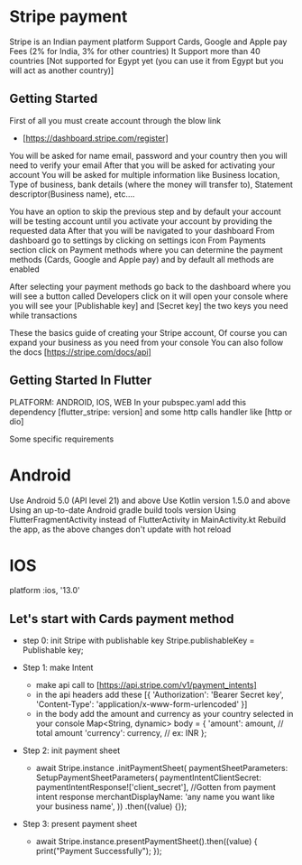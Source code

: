 # Stripe payment

Stripe is an Indian payment platform
Support Cards, Google and Apple pay
Fees (2% for India, 3% for other countries)
It Support more than 40 countries [Not supported for Egypt yet (you can use it from Egypt but you will act as another country)]

## Getting Started

First of all you must create account through the blow link
- [https://dashboard.stripe.com/register]

You will be asked for name email, password and your country then you will need to verify your email
After that you will be asked for activating your account
You will be asked for multiple information like Business location, Type of business, 
                                                bank details (where the money will transfer to), Statement descriptor(Business name), etc....

You have an option to skip the previous step and by default your account will be testing account until you activate your account by providing the requested data
After that you will be navigated to your dashboard
From dashboard go to settings by clicking on settings icon
From Payments section click on Payment methods where you can determine the payment methods (Cards, Google and Apple pay) and by default all methods are enabled

After selecting your payment methods go back to the dashboard where you will see a button called Developers click on it
will open your console where you will see your [Publishable key] and [Secret key] the two keys you need while transactions

These the basics guide of creating your Stripe account, Of course you can expand your business as you need from your console
You can also follow the docs [https://stripe.com/docs/api]

## Getting Started In Flutter
PLATFORM: ANDROID, IOS, WEB
In your pubspec.yaml add this dependency [flutter_stripe: version] and some http calls handler like [http or dio]

Some specific requirements
# Android
Use Android 5.0 (API level 21) and above
Use Kotlin version 1.5.0 and above
Using an up-to-date Android gradle build tools version
Using FlutterFragmentActivity instead of FlutterActivity in MainActivity.kt
Rebuild the app, as the above changes don't update with hot reload

# IOS
platform :ios, '13.0'

## Let's start with Cards payment method

- step 0: init Stripe with publishable key
      Stripe.publishableKey = Publishable key;

- Step 1: make Intent
  - make api call to [https://api.stripe.com/v1/payment_intents] 
  - in the api headers add these [{
    'Authorization': 'Bearer Secret key',
    'Content-Type': 'application/x-www-form-urlencoded'
    }]
  - in the body add the amount and currency as your country selected in your console
    Map<String, dynamic> body = {
    'amount': amount,  // total amount
    'currency': currency,  // ex: INR
    };
  
- Step 2: init payment sheet
  - await Stripe.instance .initPaymentSheet(
      paymentSheetParameters: SetupPaymentSheetParameters(
        paymentIntentClientSecret: paymentIntentResponse!['client_secret'], //Gotten from payment intent response
        merchantDisplayName: 'any name you want like your business name',
    ))
    .then((value) {});
  
- Step 3: present payment sheet
  -  await Stripe.instance.presentPaymentSheet().then((value) {
       print("Payment Successfully");
     });
